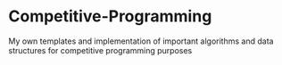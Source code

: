 # Competitive-Programming
My own templates and implementation of important algorithms and data structures for competitive programming purposes

